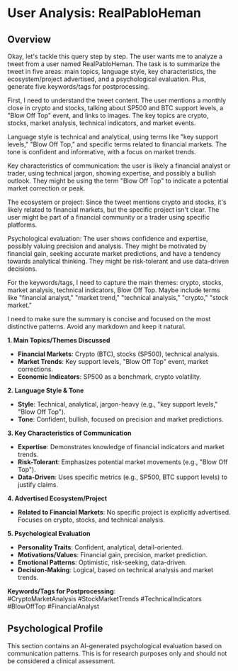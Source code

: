 # User Analysis: RealPabloHeman

## Overview

<think>
Okay, let's tackle this query step by step. The user wants me to analyze a tweet from a user named RealPabloHeman. The task is to summarize the tweet in five areas: main topics, language style, key characteristics, the ecosystem/project advertised, and a psychological evaluation. Plus, generate five keywords/tags for postprocessing.

First, I need to understand the tweet content. The user mentions a monthly close in crypto and stocks, talking about SP500 and BTC support levels, a "Blow Off Top" event, and links to images. The key topics are crypto, stocks, market analysis, technical indicators, and market events.

Language style is technical and analytical, using terms like "key support levels," "Blow Off Top," and specific terms related to financial markets. The tone is confident and informative, with a focus on market trends.

Key characteristics of communication: the user is likely a financial analyst or trader, using technical jargon, showing expertise, and possibly a bullish outlook. They might be using the term "Blow Off Top" to indicate a potential market correction or peak.

The ecosystem or project: Since the tweet mentions crypto and stocks, it's likely related to financial markets, but the specific project isn't clear. The user might be part of a financial community or a trader using specific platforms.

Psychological evaluation: The user shows confidence and expertise, possibly valuing precision and analysis. They might be motivated by financial gain, seeking accurate market predictions, and have a tendency towards analytical thinking. They might be risk-tolerant and use data-driven decisions.

For the keywords/tags, I need to capture the main themes: crypto, stocks, market analysis, technical indicators, Blow Off Top. Maybe include terms like "financial analyst," "market trend," "technical analysis," "crypto," "stock market."

I need to make sure the summary is concise and focused on the most distinctive patterns. Avoid any markdown and keep it natural.
</think>

**1. Main Topics/Themes Discussed**  
- **Financial Markets**: Crypto (BTC), stocks (SP500), technical analysis.  
- **Market Trends**: Key support levels, "Blow Off Top" event, market corrections.  
- **Economic Indicators**: SP500 as a benchmark, crypto volatility.  

**2. Language Style & Tone**  
- **Style**: Technical, analytical, jargon-heavy (e.g., "key support levels," "Blow Off Top").  
- **Tone**: Confident, bullish, focused on precision and market predictions.  

**3. Key Characteristics of Communication**  
- **Expertise**: Demonstrates knowledge of financial indicators and market trends.  
- **Risk-Tolerant**: Emphasizes potential market movements (e.g., "Blow Off Top").  
- **Data-Driven**: Uses specific metrics (e.g., SP500, BTC support levels) to justify claims.  

**4. Advertised Ecosystem/Project**  
- **Related to Financial Markets**: No specific project is explicitly advertised. Focuses on crypto, stocks, and technical analysis.  

**5. Psychological Evaluation**  
- **Personality Traits**: Confident, analytical, detail-oriented.  
- **Motivations/Values**: Financial gain, precision, market prediction.  
- **Emotional Patterns**: Optimistic, risk-seeking, data-driven.  
- **Decision-Making**: Logical, based on technical analysis and market trends.  

**Keywords/Tags for Postprocessing**:  
#CryptoMarketAnalysis #StockMarketTrends #TechnicalIndicators #BlowOffTop #FinancialAnalyst

## Psychological Profile

This section contains an AI-generated psychological evaluation based on communication patterns. This is for research purposes only and should not be considered a clinical assessment.